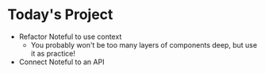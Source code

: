 # Today's Project

* Refactor Noteful to use context
    * You probably won't be too many layers of components deep, but use it as practice!
* Connect Noteful to an API
